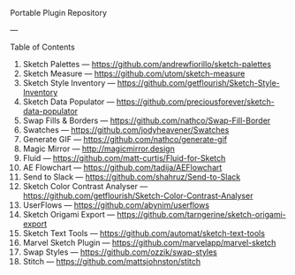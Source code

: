 Portable Plugin Repository

—

Table of Contents

1. Sketch Palettes — https://github.com/andrewfiorillo/sketch-palettes
2. Sketch Measure — https://github.com/utom/sketch-measure
3. Sketch Style Inventory — https://github.com/getflourish/Sketch-Style-Inventory
4. Sketch Data Populator — https://github.com/preciousforever/sketch-data-populator
5. Swap Fills & Borders — https://github.com/nathco/Swap-Fill-Border
6. Swatches — https://github.com/jodyheavener/Swatches
7. Generate GIF — https://github.com/nathco/generate-gif
8. Magic Mirror — http://magicmirror.design
9. Fluid — https://github.com/matt-curtis/Fluid-for-Sketch
10. AE Flowchart — https://github.com/tadija/AEFlowchart
11. Send to Slack — https://github.com/shahruz/Send-to-Slack
12. Sketch Color Contrast Analyser — https://github.com/getflourish/Sketch-Color-Contrast-Analyser
13. UserFlows — https://github.com/abynim/userflows
14. Sketch Origami Export — https://github.com/tarngerine/sketch-origami-export
15. Sketch Text Tools — https://github.com/automat/sketch-text-tools
16. Marvel Sketch Plugin — https://github.com/marvelapp/marvel-sketch
17. Swap Styles — https://github.com/ozzik/swap-styles
18. Stitch — https://github.com/mattsjohnston/stitch
